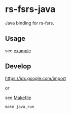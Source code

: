 # rs-fsrs-java

Java binding for rs-fsrs.

## Usage

see [example](./com/example/fsrs/FSRS.java)

## Develop

<https://idx.google.com/import>

or

see [Makefile](./Makefile)

```
make java_run
```
